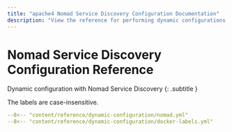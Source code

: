 ```yaml
---
title: "apache4 Nomad Service Discovery Configuration Documentation"
description: "View the reference for performing dynamic configurations with apache4 Proxy and Nomad Service Discovery. Read the technical documentation."
---
```


# Nomad Service Discovery Configuration Reference

Dynamic configuration with Nomad Service Discovery
{: .subtitle }

The labels are case-insensitive.

```yaml
--8<-- "content/reference/dynamic-configuration/nomad.yml"
--8<-- "content/reference/dynamic-configuration/docker-labels.yml"
```

